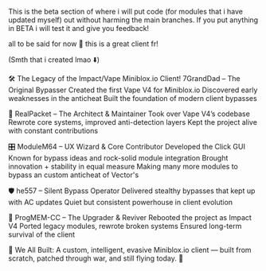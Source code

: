 This is the beta section of where i will put code (for modules that i have updated myself) out without harming the main branches. If you put anything in BETA i will test it and give you feedback!

all to be said for now 🤑 this is a great client fr!

(Smth that i created lmao ⬇️)

🛠️ The Legacy of the Impact/Vape Miniblox.io Client!
7GrandDad – The Original Bypasser
Created the first Vape V4 for Miniblox.io
Discovered early weaknesses in the anticheat
Built the foundation of modern client bypasses

🧠 RealPacket – The Architect & Maintainer
Took over Vape V4’s codebase
Rewrote core systems, improved anti-detection layers
Kept the project alive with constant contributions

🎛️ ModuleM64 – UX Wizard & Core Contributor
Developed the Click GUI
Known for bypass ideas and rock-solid module integration
Brought innovation + stability in equal measure
Making many more modules to bypass an custom anticheat of Vector's

🛡️ he557 – Silent Bypass Operator
Delivered stealthy bypasses that kept up with AC updates
Quiet but consistent powerhouse in client evolution

🔧 ProgMEM-CC – The Upgrader & Reviver
Rebooted the project as Impact V4
Ported legacy modules, rewrote broken systems
Ensured long-term survival of the client

🧱 We All Built:
A custom, intelligent, evasive Miniblox.io client —
built from scratch, patched through war, and still flying today. 🚀

